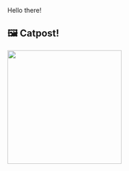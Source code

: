 Hello there!



## 🖼️ Catpost!

<sub>
    <img src="https://cdn2.thecatapi.com/images/MjAyMjUwMw.jpg" height="256">
</sub>

